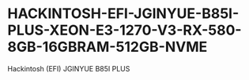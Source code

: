 # HACKINTOSH-EFI-JGINYUE-B85I-PLUS-XEON-E3-1270-V3-RX-580-8GB-16GBRAM-512GB-NVME
Hackintosh (EFI) JGINYUE B85I PLUS 

